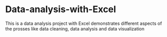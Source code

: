 # Data-analysis-with-Excel
This is a data analysis project with Excel demonstrates different aspects of the prosses like data cleaning, data analysis and data visualization  
